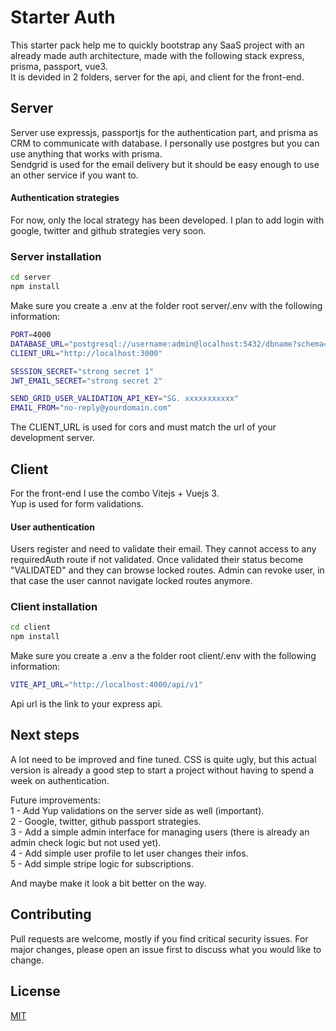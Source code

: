 # Starter Auth 

This starter pack help me to quickly bootstrap any SaaS project with an already made auth architecture, made with the following stack express, prisma, passport, vue3.  
It is devided in 2 folders, server for the api, and client for the front-end.

## Server 

Server use expressjs, passportjs for the authentication part, and prisma as CRM to communicate with database. I personally use postgres but you can use anything that works with prisma.  
Sendgrid is used for the email delivery but it should be easy enough to use an other service if you want to.

#### Authentication strategies

For now, only the local strategy has been developed. I plan to add login with google, twitter and github strategies very soon.

### Server installation 

```bash
cd server
npm install
```

Make sure you create a .env at the folder root server/.env with the following information:

```bash
PORT=4000
DATABASE_URL="postgresql://username:admin@localhost:5432/dbname?schema=public"
CLIENT_URL="http://localhost:3000"

SESSION_SECRET="strong secret 1"
JWT_EMAIL_SECRET="strong secret 2"

SEND_GRID_USER_VALIDATION_API_KEY="SG. xxxxxxxxxxx"
EMAIL_FROM="no-reply@yourdomain.com"
```

The CLIENT_URL is used for cors and must match the url of your development server.

## Client

For the front-end I use the combo Vitejs + Vuejs 3.  
Yup is used for form validations.

#### User authentication
Users register and need to validate their email. They cannot access to any requiredAuth route if not validated.
Once validated their status become "VALIDATED" and they can browse locked routes. Admin can revoke user, in that case the user cannot navigate locked routes anymore.

### Client installation


```bash
cd client
npm install
```

Make sure you create a .env a the folder root client/.env with the following information:

```bash
VITE_API_URL="http://localhost:4000/api/v1"
```

Api url is the link to your express api.


## Next steps

A lot need to be improved and fine tuned. CSS is quite ugly, but this actual version is already a good step to start a project without having to spend a week on authentication.

Future improvements:  
1 - Add Yup validations on the server side as well (important).  
2 - Google, twitter, github passport strategies.  
3 - Add a simple admin interface for managing users (there is already an admin check logic but not used yet).  
4 - Add simple user profile to let user changes their infos.  
5 - Add simple stripe logic for subscriptions.  

And maybe make it look a bit better on the way.

## Contributing
Pull requests are welcome, mostly if you find critical security issues. For major changes, please open an issue first to discuss what you would like to change.

## License
[MIT](https://choosealicense.com/licenses/mit/)